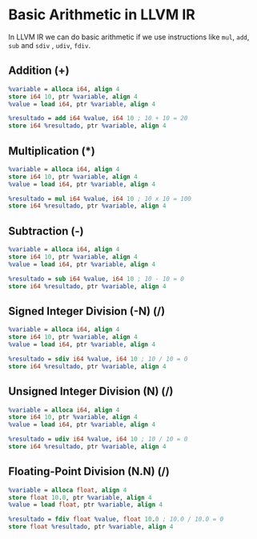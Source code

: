 # Basic Arithmetic in LLVM IR

In LLVM IR we can do basic arithmetic if we use instructions like `mul`, `add`, `sub` and `sdiv` , `udiv`, `fdiv`.

## Addition (+)

```llvm
%variable = alloca i64, align 4
store i64 10, ptr %variable, align 4
%value = load i64, ptr %variable, align 4

%resultado = add i64 %value, i64 10 ; 10 + 10 = 20
store i64 %resultado, ptr %variable, align 4
```

## Multiplication (*)

```llvm
%variable = alloca i64, align 4
store i64 10, ptr %variable, align 4
%value = load i64, ptr %variable, align 4

%resultado = mul i64 %value, i64 10 ; 10 x 10 = 100
store i64 %resultado, ptr %variable, align 4
```

## Subtraction (-)

```llvm
%variable = alloca i64, align 4
store i64 10, ptr %variable, align 4
%value = load i64, ptr %variable, align 4

%resultado = sub i64 %value, i64 10 ; 10 - 10 = 0
store i64 %resultado, ptr %variable, align 4
```

## Signed Integer Division (-N) (/)

```llvm
%variable = alloca i64, align 4
store i64 10, ptr %variable, align 4
%value = load i64, ptr %variable, align 4

%resultado = sdiv i64 %value, i64 10 ; 10 / 10 = 0
store i64 %resultado, ptr %variable, align 4
```

## Unsigned Integer Division (N) (/)

```llvm
%variable = alloca i64, align 4
store i64 10, ptr %variable, align 4
%value = load i64, ptr %variable, align 4

%resultado = udiv i64 %value, i64 10 ; 10 / 10 = 0
store i64 %resultado, ptr %variable, align 4
```

## Floating-Point Division (N.N) (/)

```llvm
%variable = alloca float, align 4
store float 10.0, ptr %variable, align 4
%value = load float, ptr %variable, align 4

%resultado = fdiv float %value, float 10.0 ; 10.0 / 10.0 = 0
store float %resultado, ptr %variable, align 4
```
